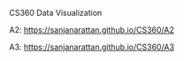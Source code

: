 CS360
Data Visualization

A2: https://sanjanarattan.github.io/CS360/A2

A3: https://sanjanarattan.github.io/CS360/A3

























